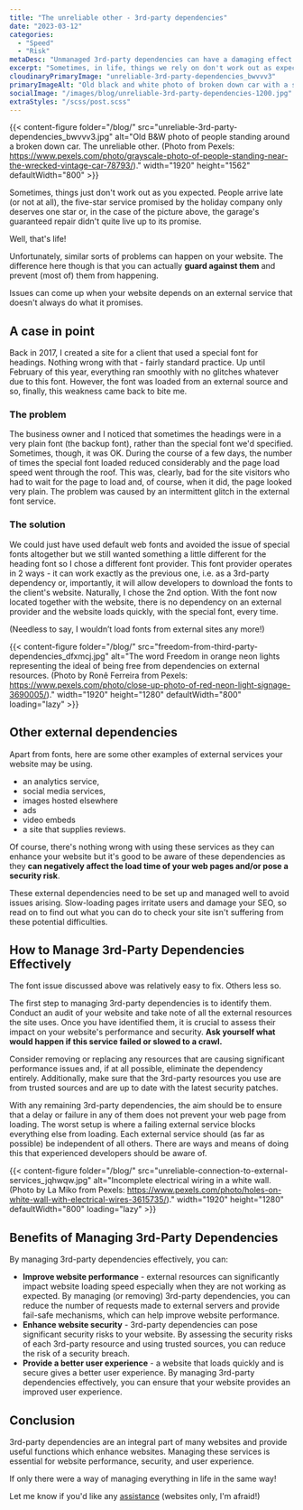 ```yaml
---
title: "The unreliable other - 3rd-party dependencies"
date: "2023-03-12"
categories:
  - "Speed"
  - "Risk"
metaDesc: "Unmanaged 3rd-party dependencies can have a damaging effect on your website. Learn more about how to get control over them."
excerpt: "Sometimes, in life, things we rely on don't work out as expected. It's the same with your website, especially with external services that your website relies on. However, there are ways of managing these 3rd-party dependencies so that they don't cause too much trouble. The external dependencies are, for example, fonts, videos, ads, reviews, analytics. The worst case scenario is that, if one of these services fails, it prevents your web pages from loading. I strongly suggest doing an audit of the external services your website uses and find ways of managing these so that if one does fail (or loads very slowly), it doesn't affect the load time of your web pages. Fast loading web pages are important to your users and important to search engines so worth getting to grips with this issue. Find out more here."
cloudinaryPrimaryImage: "unreliable-3rd-party-dependencies_bwvvv3"
primaryImageAlt: "Old black and white photo of broken down car with a small crowrd gathered around it"
socialImage: "/images/blog/unreliable-3rd-party-dependencies-1200.jpg"
extraStyles: "/scss/post.scss"
---
```


{{< content-figure folder="/blog/"
src="unreliable-3rd-party-dependencies_bwvvv3.jpg"
alt="Old B&W photo of people standing around a broken down car. The unreliable other. (Photo from Pexels: https://www.pexels.com/photo/grayscale-photo-of-people-standing-near-the-wrecked-vintage-car-78793/)."
width="1920" height="1562" defaultWidth="800" >}}

Sometimes, things just don't work out as you expected. People arrive late (or not at all), the five-star service promised by the holiday company only deserves one star or, in the case of the picture above, the garage's guaranteed repair didn't quite live up to its promise.

Well, that's life!

Unfortunately, similar sorts of problems can happen on your website. The difference here though is that you can actually **guard against them** and prevent (most of) them from happening.

Issues can come up when your website depends on an external service that doesn't always do what it promises.

## A case in point

Back in 2017, I created a site for a client that used a special font for headings. Nothing wrong with that - fairly standard practice. Up until February of this year, everything ran smoothly with no glitches whatever due to this font. However, the font was loaded from an external source and so, finally, this weakness came back to bite me.

### The problem

The business owner and I noticed that sometimes the headings were in a very plain font (the backup font), rather than the special font we'd specified. Sometimes, though, it was OK. During the course of a few days, the number of times the special font loaded reduced considerably and the page load speed went through the roof. This was, clearly, bad for the site visitors who had to wait for the page to load and, of course, when it did, the page looked very plain. The problem was caused by an intermittent glitch in the external font service.

### The solution

We could just have used default web fonts and avoided the issue of special fonts altogether but we still wanted something a little different for the heading font so I chose a different font provider. This font provider operates in 2 ways - it can work exactly as the previous one, i.e. as a 3rd-party dependency or, importantly, it will allow developers to download the fonts to the client's website. Naturally, I chose the 2nd option. With the font now located together with the website, there is no dependency on an external provider and the website loads quickly, with the special font, every time.

(Needless to say, I wouldn’t load fonts from external sites any more!)

{{< content-figure folder="/blog/"
src="freedom-from-third-party-dependencies_dfxmcj.jpg"
alt="The word Freedom in orange neon lights representing the ideal of being free from dependencies on external resources. (Photo by Ronê Ferreira from Pexels: https://www.pexels.com/photo/close-up-photo-of-red-neon-light-signage-3690005/)."
width="1920" height="1280" defaultWidth="800"
loading="lazy" >}}

## Other external dependencies

Apart from fonts, here are some other examples of external services your website may be using.

- an analytics service,
- social media services,
- images hosted elsewhere
- ads
- video embeds
- a site that supplies reviews.

Of course, there's nothing wrong with using these services as they can enhance your website but it's good to be aware of these dependencies as they **can negatively affect the load time of your web pages and/or pose a security risk**.

These external dependencies need to be set up and managed well to avoid issues arising. Slow-loading pages irritate users and damage your SEO, so read on to find out what you can do to check your site isn't suffering from these potential difficulties.

## How to Manage 3rd-Party Dependencies Effectively

The font issue discussed above was relatively easy to fix. Others less so.

The first step to managing 3rd-party dependencies is to identify them. Conduct an audit of your website and take note of all the external resources the site uses. Once you have identified them, it is crucial to assess their impact on your website's performance and security. **Ask yourself what would happen if this service failed or slowed to a crawl.**

Consider removing or replacing any resources that are causing significant performance issues and, if at all possible, eliminate the dependency entirely. Additionally, make sure that the 3rd-party resources you use are from trusted sources and are up to date with the latest security patches.

With any remaining 3rd-party dependencies, the aim should be to ensure that a delay or failure in any of them does not prevent your web page from loading. The worst setup is where a failing external service blocks everything else from loading. Each external service should (as far as possible) be independent of all others. There are ways and means of doing this that experienced developers should be aware of.

{{< content-figure folder="/blog/"
src="unreliable-connection-to-external-services_jqhwqw.jpg"
alt="Incomplete electrical wiring in a white wall. (Photo by La Miko from Pexels: https://www.pexels.com/photo/holes-on-white-wall-with-electrical-wires-3615735/)."
width="1920" height="1280" defaultWidth="800"
loading="lazy" >}}

## Benefits of Managing 3rd-Party Dependencies

By managing 3rd-party dependencies effectively, you can:

- **Improve website performance** - external resources can significantly impact website loading speed especially when they are not working as expected. By managing (or removing) 3rd-party dependencies, you can reduce the number of requests made to external servers and provide fail-safe mechanisms, which can help improve website performance.
- **Enhance website security** - 3rd-party dependencies can pose significant security risks to your website. By assessing the security risks of each 3rd-party resource and using trusted sources, you can reduce the risk of a security breach.
- **Provide a better user experience** - a website that loads quickly and is secure gives a better user experience. By managing 3rd-party dependencies effectively, you can ensure that your website provides an improved user experience.

## Conclusion

3rd-party dependencies are an integral part of many websites and provide useful functions which enhance websites. Managing these services is essential for website performance, security, and user experience.

If only there were a way of managing everything in life in the same way!

Let me know if you'd like any [assistance](/contact/) (websites only, I'm afraid!)
